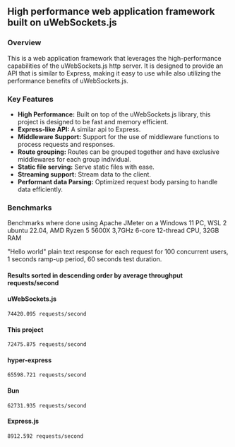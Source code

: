 ## High performance web application framework built on uWebSockets.js

### Overview

This is a web application framework that leverages the high-performance capabilities of the uWebSockets.js http server. It is designed to provide an API that is similar to Express, making it easy to use while also utilizing the performance benefits of uWebSockets.js.

### Key Features

- **High Performance:** Built on top of the uWebSockets.js library, this project is designed to be fast and memory efficient.
- **Express-like API:** A similar api to Express.
- **Middleware Support:** Support for the use of middleware functions to process requests and responses.
- **Route grouping:** Routes can be grouped together and have exclusive middlewares for each group individual.
- **Static file serving:** Serve static files with ease.
- **Streaming support:** Stream data to the client.
- **Performant data Parsing:** Optimized request body parsing to handle data efficiently.

### Benchmarks

Benchmarks where done using Apache JMeter on a Windows 11 PC, WSL 2 ubuntu 22.04, AMD Ryzen 5 5600X 3,7GHz 6-core 12-thread CPU, 32GB RAM

"Hello world" plain text response for each request for 100 concurrent users, 1 seconds ramp-up period, 60 seconds test duration.

#### Results sorted in descending order by average throughput requests/second

#### uWebSockets.js

```
74420.095 requests/second
```

#### This project

```
72475.875 requests/second
```

#### hyper-express

```
65598.721 requests/second
```

#### Bun

```
62731.935 requests/second
```

#### Express.js

```
8912.592 requests/second
```
